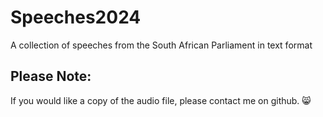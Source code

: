 # Speeches2024
A collection of speeches from the South African Parliament in text format

## Please Note:
If you would like a copy of the audio file, please contact me on github. 😸
